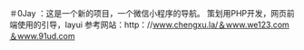 ＃0Jay
：这是一个新的项目，一个微信小程序的导航。
策划用PHP开发，网页前端使用的引导，layui
参考网站：http：//www.chengxu.la/＆www.we123.com＆www.91ud.com
